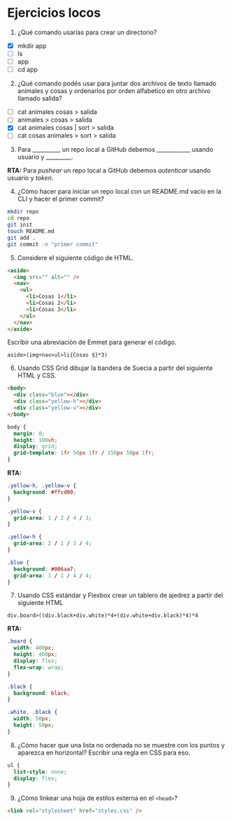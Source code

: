 # Ejercicios locos

1. ¿Qué comando usarías para crear un directorio?

- [x] mkdir app
- [ ] ls
- [ ] app
- [ ] cd app

2. ¿Qué comando podés usar para juntar dos archivos de texto llamado animales y cosas y ordenarlos por orden alfabetico en otro archivo llamado salida?

- [ ] cat animales cosas > salida
- [ ] animales > cosas > salida
- [x] cat animales cosas | sort > salida
- [ ] cat cosas animales > sort > salida

3. Para __________ un repo local a GitHub debemos ____________ usando usuario y _________.

**RTA:** Para *pushear* un repo local a GitHub debemos *autenticar* usando usuario y *token*.

4. ¿Cómo hacer para iniciar un repo local con un README.md vacío en la CLI y hacer el primer commit?

```bash
mkdir repo
cd repo
git init
touch README.md
git add .
git commit -m "primer commit"
```

5. Considere el siguiente código de HTML.
```html
<aside>
  <img src="" alt="" />
  <nav>
    <ul>
      <li>Cosas 1</li>
      <li>Cosas 2</li>
      <li>Cosas 3</li>
    </ul>
  </nav>
</aside>
```
Escribir una abreviación de Emmet para generar el código.

`aside>(img+nav>ul>li{Cosas $}*3)`

6. Usando CSS Grid dibujar la bandera de Suecia a partir del siguiente HTML y CSS.

```html
<body>
  <div class="blue"></div>
  <div class="yellow-h"></div>
  <div class="yellow-v"></div>
</body>
```

```css
body {
  margin: 0;
  height: 100vh;
  display: grid;
  grid-template: 1fr 50px 1fr / 150px 50px 1fr;
}
```

**RTA:**

```css
.yellow-h, .yellow-v {
  background: #ffcd00;
}

.yellow-v {
  grid-area: 1 / 2 / 4 / 3;
}

.yellow-h {
  grid-area: 2 / 1 / 3 / 4;
}

.blue {
  background: #006aa7;
  grid-area: 1 / 1 / 4 / 4;
}
```

7. Usando CSS estándar y Flexbox crear un tablero de ajedrez a partir del siguiente HTML

`div.board>((div.black+div.white)*4+(div.white+div.black)*4)*4`

**RTA:**

```css
.board {
  width: 400px;
  height: 400px; 
  display: flex;
  flex-wrap: wrap;
}

.black {
  background: black;
}

.white, .black {
  width: 50px;
  height: 50px;
}
```

8. ¿Cómo hacer que una lista no ordenada no se muestre con los puntos y aparezca en horizontal? Escribir una regla en CSS para eso.

```css
ul {
  list-style: none;
  display: flex;
}
```

9. ¿Cómo linkear una hoja de estilos externa en el `<head>`?

```html
<link rel="stylesheet" href="styles.css" />
```


